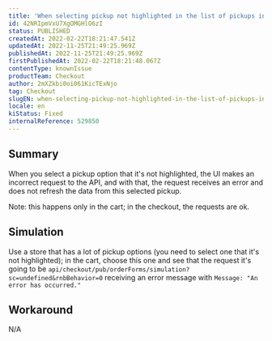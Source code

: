 ```yaml
---
title: 'When selecting pickup not highlighted in the list of pickups in the cart, UI makes incorrect request to API'
id: 42NRIpmVxU7XgOMGHlO6zI
status: PUBLISHED
createdAt: 2022-02-22T18:21:47.541Z
updatedAt: 2022-11-25T21:49:25.969Z
publishedAt: 2022-11-25T21:49:25.969Z
firstPublishedAt: 2022-02-22T18:21:48.067Z
contentType: knownIssue
productTeam: Checkout
author: 2mXZkbi0oi061KicTExNjo
tag: Checkout
slugEN: when-selecting-pickup-not-highlighted-in-the-list-of-pickups-in-the-cart-ui-makes-incorrect-request-to-api
locale: en
kiStatus: Fixed
internalReference: 529850
---
```


## Summary


When you select a pickup option that it's not highlighted, the UI makes an incorrect request to the API, and with that, the request receives an error and does not refresh the data from this selected pickup.

Note: this happens only in the cart; in the checkout, the requests are ok.



## Simulation


Use a store that has a lot of pickup options (you need to select one that it's not highlighted); in the cart, choose this one and see that the request it's going to be `api/checkout/pub/orderForms/simulation?sc=undefined&rnbBehavior=0` receiving an error message with `Message: "An error has occurred."`

##


## Workaround


N/A

